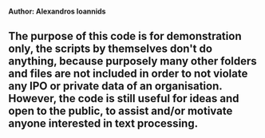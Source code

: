 #### Author: Alexandros Ioannids

## The purpose of this code is for demonstration only, the scripts by themselves don't do anything, because purposely many other folders and files are not included in order to not violate any IPO or private data of an organisation. However, the code is still useful for ideas and open to the public, to assist and/or motivate anyone interested in text processing.
